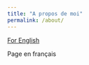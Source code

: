 ```yaml
---
title: "A propos de moi" 
permalink: /about/
---
```


[For English](https://fabienbaeriswyl.fr/test.github.io/about-en)

Page en français

